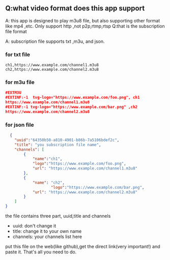 

 
## Q:what video format does this app support

  A: this app is designed to play m3u8 file, but also supporting other format like mp4 ,etc. Only support http ,not p2p,rtmp,rtsp
  Q:that is the subscription file format

  A: subscription file supports txt ,m3u, and json.

### for txt file
```
ch1,https://www.example.com/channel1.m3u8
ch2,https://www.example.com/channel2.m3u8
```

### for m3u file
```json
#EXTM3U
#EXTINF:-1  tvg-logo="https://www.example.com/foo.png", ch1
https://www.example.com/channel1.m3u8
#EXTINF:-1 tvg-logo="https://www.example.com/bar.png" ,ch2
https://www.example.com/channel2.m3u8
```

### for json file
```json
  {
	"uuid":"64350b50-a810-4901-b86b-7a5106bdef2c",
	"title": "you subscription file name",
	"channels": [
		{
			"name":"ch1",
	   		"logo":"https://www.example.com/foo.png",
			"url": "https://www.example.com/channel1.m3u8"
		},
		{
			"name": "ch2",
	                "logo":"https://www.example.com/bar.png",
			"url": "https://www.example.com/channel2.m3u8"
		}
	]
}
```
the file contains three part, uuid,title and channels

  * uuid: don't change it
  * title: change it to your own name
  * channels: your channels list here

  put this file on the web(like github),get the direct link(very important!) and paste it. That's all you need to do.
  
